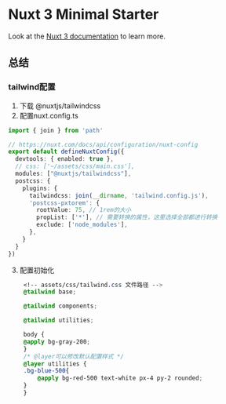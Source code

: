 # Nuxt 3 Minimal Starter

Look at the [Nuxt 3 documentation](https://nuxt.com/docs/getting-started/introduction) to learn more.

## 总结
### tailwind配置
1. 下载 @nuxtjs/tailwindcss
2. 配置nuxt.config.ts
```ts
import { join } from 'path'

// https://nuxt.com/docs/api/configuration/nuxt-config
export default defineNuxtConfig({
  devtools: { enabled: true },
  // css: ['~/assets/css/main.css'],
  modules: ["@nuxtjs/tailwindcss"],
  postcss: {
    plugins: {
      tailwindcss: join(__dirname, 'tailwind.config.js'),
      'postcss-pxtorem': {
        rootValue: 75, // 1rem的大小
        propList: ['*'], // 需要转换的属性，这里选择全部都进行转换
        exclude: ['node_modules'],
      },
    }
  }
})
```
3. 配置初始化
   ```css
    <!-- assets/css/tailwind.css 文件路径 -->
    @tailwind base;

    @tailwind components;

    @tailwind utilities;

    body {
    @apply bg-gray-200;
    }
    /* @layer可以修改默认配置样式 */
    @layer utilities {
    .bg-blue-500{
        @apply bg-red-500 text-white px-4 py-2 rounded;
    }
    }
   ```
